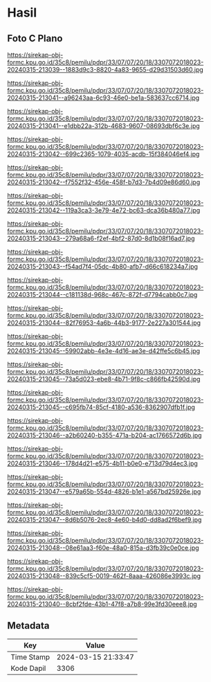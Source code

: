 # Hasil

## Foto C Plano

https://sirekap-obj-formc.kpu.go.id/35c8/pemilu/pdpr/33/07/07/20/18/3307072018023-20240315-213039--1883d9c3-8820-4a83-9655-d29d31503d60.jpg

https://sirekap-obj-formc.kpu.go.id/35c8/pemilu/pdpr/33/07/07/20/18/3307072018023-20240315-213041--a96243aa-6c93-46e0-be1a-583637cc6714.jpg

https://sirekap-obj-formc.kpu.go.id/35c8/pemilu/pdpr/33/07/07/20/18/3307072018023-20240315-213041--e1dbb22a-312b-4683-9607-08693dbf6c3e.jpg

https://sirekap-obj-formc.kpu.go.id/35c8/pemilu/pdpr/33/07/07/20/18/3307072018023-20240315-213042--699c2365-1079-4035-acdb-15f384046ef4.jpg

https://sirekap-obj-formc.kpu.go.id/35c8/pemilu/pdpr/33/07/07/20/18/3307072018023-20240315-213042--f7552f32-456e-458f-b7d3-7b4d09e86d60.jpg

https://sirekap-obj-formc.kpu.go.id/35c8/pemilu/pdpr/33/07/07/20/18/3307072018023-20240315-213042--119a3ca3-3e79-4e72-bc63-dca36b480a77.jpg

https://sirekap-obj-formc.kpu.go.id/35c8/pemilu/pdpr/33/07/07/20/18/3307072018023-20240315-213043--279a68a6-f2ef-4bf2-87d0-8d1b08f16ad7.jpg

https://sirekap-obj-formc.kpu.go.id/35c8/pemilu/pdpr/33/07/07/20/18/3307072018023-20240315-213043--f54ad7f4-05dc-4b80-afb7-d66c618234a7.jpg

https://sirekap-obj-formc.kpu.go.id/35c8/pemilu/pdpr/33/07/07/20/18/3307072018023-20240315-213044--c181138d-968c-467c-872f-d7794cabb0c7.jpg

https://sirekap-obj-formc.kpu.go.id/35c8/pemilu/pdpr/33/07/07/20/18/3307072018023-20240315-213044--82f76953-4a6b-44b3-9177-2e227a301544.jpg

https://sirekap-obj-formc.kpu.go.id/35c8/pemilu/pdpr/33/07/07/20/18/3307072018023-20240315-213045--59902abb-4e3e-4d16-ae3e-d42ffe5c6b45.jpg

https://sirekap-obj-formc.kpu.go.id/35c8/pemilu/pdpr/33/07/07/20/18/3307072018023-20240315-213045--73a5d023-ebe8-4b71-9f8c-c866fb42590d.jpg

https://sirekap-obj-formc.kpu.go.id/35c8/pemilu/pdpr/33/07/07/20/18/3307072018023-20240315-213045--c695fb74-85cf-4180-a536-8362907dfb1f.jpg

https://sirekap-obj-formc.kpu.go.id/35c8/pemilu/pdpr/33/07/07/20/18/3307072018023-20240315-213046--a2b60240-b355-471a-b204-ac1766572d6b.jpg

https://sirekap-obj-formc.kpu.go.id/35c8/pemilu/pdpr/33/07/07/20/18/3307072018023-20240315-213046--178d4d21-e575-4b11-b0e0-e713d79d4ec3.jpg

https://sirekap-obj-formc.kpu.go.id/35c8/pemilu/pdpr/33/07/07/20/18/3307072018023-20240315-213047--e579a65b-554d-4826-b1e1-a567bd25926e.jpg

https://sirekap-obj-formc.kpu.go.id/35c8/pemilu/pdpr/33/07/07/20/18/3307072018023-20240315-213047--8d6b5076-2ec8-4e60-b4d0-dd8ad2f6bef9.jpg

https://sirekap-obj-formc.kpu.go.id/35c8/pemilu/pdpr/33/07/07/20/18/3307072018023-20240315-213048--08e61aa3-f60e-48a0-815a-d3fb39c0e0ce.jpg

https://sirekap-obj-formc.kpu.go.id/35c8/pemilu/pdpr/33/07/07/20/18/3307072018023-20240315-213048--839c5cf5-0019-462f-8aaa-426086e3993c.jpg

https://sirekap-obj-formc.kpu.go.id/35c8/pemilu/pdpr/33/07/07/20/18/3307072018023-20240315-213040--8cbf2fde-43b1-47f8-a7b8-99e3fd30eee8.jpg


## Metadata

| Key        | Value               |
| ---------- | ------------------- |
| Time Stamp | 2024-03-15 21:33:47 |
| Kode Dapil | 3306                |



